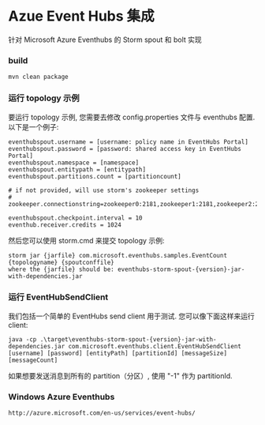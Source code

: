 # Azue Event Hubs 集成

针对 Microsoft Azure Eventhubs 的 Storm spout 和 bolt 实现

### build

```
mvn clean package 
```

### 运行 topology 示例

要运行 topology 示例, 您需要去修改 config.properties 文件与 eventhubs 配置. 以下是一个例子:

```
eventhubspout.username = [username: policy name in EventHubs Portal]
eventhubspout.password = [password: shared access key in EventHubs Portal]
eventhubspout.namespace = [namespace]
eventhubspout.entitypath = [entitypath]
eventhubspout.partitions.count = [partitioncount]

# if not provided, will use storm's zookeeper settings
# zookeeper.connectionstring=zookeeper0:2181,zookeeper1:2181,zookeeper2:2181

eventhubspout.checkpoint.interval = 10
eventhub.receiver.credits = 1024 
```

然后您可以使用 storm.cmd 来提交 topology 示例:

```
storm jar {jarfile} com.microsoft.eventhubs.samples.EventCount {topologyname} {spoutconffile}
where the {jarfile} should be: eventhubs-storm-spout-{version}-jar-with-dependencies.jar 
```

### 运行 EventHubSendClient

我们包括一个简单的 EventHubs send client 用于测试. 您可以像下面这样来运行 client:

```
java -cp .\target\eventhubs-storm-spout-{version}-jar-with-dependencies.jar com.microsoft.eventhubs.client.EventHubSendClient
[username] [password] [entityPath] [partitionId] [messageSize] [messageCount] 
```

如果想要发送消息到所有的 partition（分区）, 使用 "-1" 作为 partitionId.

### Windows Azure Eventhubs

```
http://azure.microsoft.com/en-us/services/event-hubs/ 
```